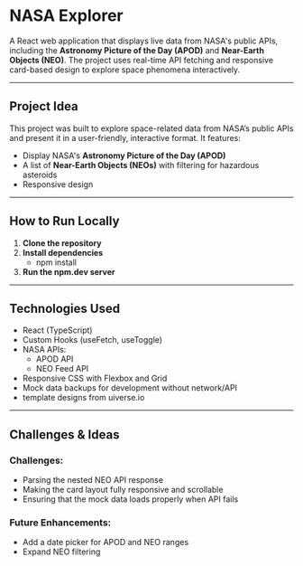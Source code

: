 # NASA Explorer

A React web application that displays live data from NASA's public APIs, including the **Astronomy Picture of the Day (APOD)** and **Near-Earth Objects (NEO)**. The project uses real-time API fetching and responsive card-based design to explore space phenomena interactively.

---

## Project Idea

This project was built to explore space-related data from NASA’s public APIs and present it in a user-friendly, interactive format. It features:

- Display NASA's **Astronomy Picture of the Day (APOD)**
- A list of **Near-Earth Objects (NEOs)** with filtering for hazardous asteroids
- Responsive design

---

## How to Run Locally

1. **Clone the repository**
2. **Install dependencies**
   - npm install
3. **Run the npm.dev server**

---

## Technologies Used
* React (TypeScript)
* Custom Hooks (useFetch, useToggle)
* NASA APIs:
  * APOD API
  * NEO Feed API
* Responsive CSS with Flexbox and Grid
* Mock data backups for development without network/API
* template designs from uiverse.io

---

## Challenges & Ideas
### Challenges:
* Parsing the nested NEO API response
* Making the card layout fully responsive and scrollable
* Ensuring that the mock data loads properly when API fails

### Future Enhancements:
* Add a date picker for APOD and NEO ranges
* Expand NEO filtering